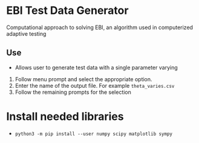 # EBI Test Data Generator
Computational approach to solving EBI, an algorithm used in computerized adaptive testing

## Use
* Allows user to generate test data with a single parameter varying
1) Follow menu prompt and select the appropriate option.
2) Enter the name of the output file. For example `theta_varies.csv`
3) Follow the remaining prompts for the selection

# Install needed libraries
* `python3 -m pip install --user numpy scipy matplotlib sympy`
